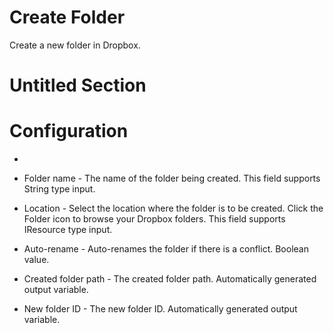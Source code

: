 ﻿# Create Folder

Create a new folder in Dropbox.

# Untitled Section

# Configuration

* 

* Folder name - The name of the folder being created. This field supports String type input.
* Location - Select the location where the folder is to be created. Click the Folder icon to browse your Dropbox folders. This field supports IResource type input.







* Auto-rename - Auto-renames the folder if there is a conflict. Boolean value.



* Created folder path - The created folder path. Automatically generated output variable.
* New folder ID - The new folder ID. Automatically generated output variable.
